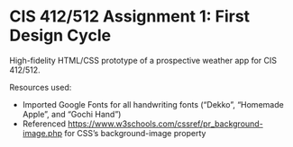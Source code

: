 # CIS 412/512 Assignment 1: First Design Cycle

High-fidelity HTML/CSS prototype of a prospective weather app for CIS 412/512.

Resources used:
- Imported Google Fonts for all handwriting fonts (“Dekko”, “Homemade Apple”, and “Gochi Hand”)
- Referenced https://www.w3schools.com/cssref/pr_background-image.php for CSS’s background-image property
